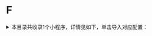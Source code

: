 # F
<details>
<summary>
本目录共收录1个小程序，详情见如下，单击导入对应配置：
</summary>

- [丰巢](https://quantumult.app/x/open-app/add-resource?remote-resource=%7B%22filter_remote%22%3A%20%5B%22https%3A%2F%2Fraw.githubusercontent.com%2Fzirawell%2FR-Store%2Fmain%2FRule%2FQuanX%2FAdblock%2FApplet%2FWechat%2FF%2F%E4%B8%B0%E5%B7%A2%2Ffilter%2Ffcbox.list%2C%20tag%3D%E4%B8%B0%E5%B7%A2%22%5D%2C%22rewrite_remote%22%3A%20%5B%22https%3A%2F%2Fraw.githubusercontent.com%2Fzirawell%2FR-Store%2Fmain%2FRule%2FQuanX%2FAdblock%2FApplet%2FWechat%2FF%2F%E4%B8%B0%E5%B7%A2%2Frewrite%2Ffcbox.conf%2C%20tag%3D%E4%B8%B0%E5%B7%A2%22%5D%7D)

</details>